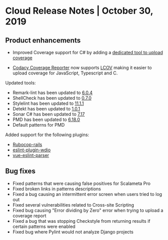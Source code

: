 # Cloud Release Notes | October 30, 2019

## Product enhancements

-   Improved Coverage support for C# by adding a [dedicated tool to upload coverage](https://github.com/codacy/csharp-codacy-coverage)

-   [Codacy Coverage Reporter](https://github.com/codacy/codacy-coverage-reporter) now supports [LCOV](https://wiki.documentfoundation.org/Development/Lcov) making it easier to upload coverage for JavaScript, Typescript and C.

Updated tools:

-   Remark-lint has been updated to [6.0.4](https://libraries.io/npm/remark-lint/6.0.4)
-   ShellCheck has been updated to [0.7.0](https://github.com/koalaman/shellcheck/releases/tag/v0.7.0)
-   Stylelint has been updated to [11.1.1](https://www.npmjs.com/package/stylelint/v/11.1.1)
-   Detekt has been updated to [1.0.1](https://github.com/arturbosch/detekt/releases/tag/1.0.1)
-   Sonar C# has been updated to [7.17](https://github.com/SonarSource/sonar-dotnet/releases/tag/7.17.0.9346)
-   PMD has been updated to [6.18.0](https://pmd.github.io/2019/09/15/PMD-6.18.0/)
-   Default patterns for PMD

Added support for the following plugins:

-   [Rubocop-rails](https://github.com/rubocop-hq/rubocop-rails)
-   [<span class="skip-vale">eslint-plugin-wdio</span>](https://www.npmjs.com/package/eslint-plugin-wdio)
-   [<span class="skip-vale">vue-eslint-parser</span>](https://github.com/vuejs/vue-eslint-parser)

## Bug fixes

-   Fixed patterns that were causing false positives for Scalameta Pro
-   Fixed broken links in patterns descriptions 
-   Fixed a bug causing an intermittent error screen when users tried to log out
-   Fixed several vulnerabilities related to Cross-site Scripting
-   Fixed bug causing "Error dividing by Zero" error when trying to upload a coverage report
-   Fixed a bug that was stopping Checkstyle from returning results if certain patterns were enabled
-   Fixed bug where Pylint would not analyze Django projects 
